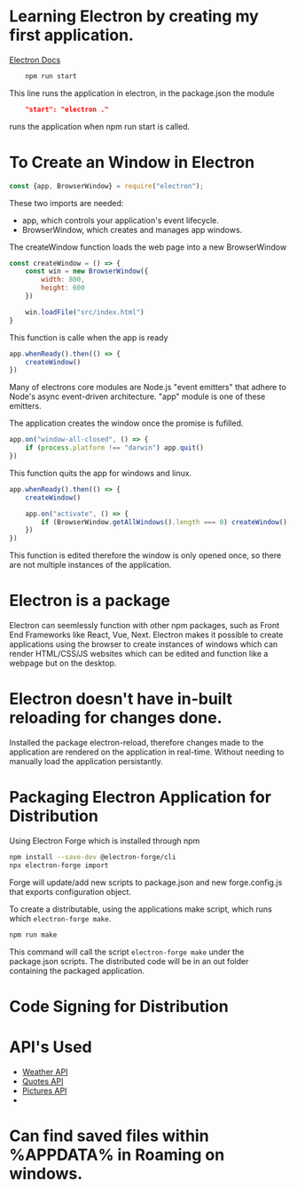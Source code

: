 # Learning Electron by creating my first application.
[Electron Docs](https://www.electronjs.org/docs/latest/)
```bash
    npm run start
```
This line runs the application in electron, in the package.json the module 
```json 
    "start": "electron ."
```
runs the application when npm run start is called.

# To Create an Window in Electron
```javascript
const {app, BrowserWindow} = require("electron");
```
These two imports are needed:
- app, which controls your application's event lifecycle.
- BrowserWindow, which creates and manages app windows.

The createWindow function loads the web page into a new BrowserWindow
```javascript
const createWindow = () => {
    const win = new BrowserWindow({
        width: 800,
        height: 600
    })

    win.loadFile("src/index.html")
}
```

This function is calle when the app is ready
```javascript
app.whenReady().then(() => {
    createWindow()
})
```
Many of electrons core modules are Node.js "event emitters" that adhere to Node's async event-driven architecture. "app" module is one of these emitters.

The application creates the window once the promise is fufilled.

```javascript
app.on("window-all-closed", () => {
    if (process.platform !== "darwin") app.quit()
})
```
This function quits the app for windows and linux.

```javascript
app.whenReady().then(() => {
    createWindow()

    app.on("activate", () => {
        if (BrowserWindow.getAllWindows().length === 0) createWindow();
    })
})
```
This function is edited therefore the window is only opened once, so there are not multiple instances of the application.

# Electron is a package
Electron can seemlessly function with other npm packages, such as Front End Frameworks like React, Vue, Next. Electron makes it possible to create applications using the browser to create instances of windows which can render HTML/CSS/JS websites which can be edited and function like a webpage but on the desktop.

# Electron doesn't have in-built reloading for changes done.
Installed the package electron-reload, therefore changes made to the application are rendered on the application in real-time. Without needing to manually load the application persistantly.

# Packaging Electron Application for Distribution
Using Electron Forge which is installed through npm
```bash
npm install --save-dev @electron-forge/cli
npx electron-forge import
```
Forge will update/add new scripts to package.json and new forge.config.js that exports configuration object.

To create a distributable, using the applications make script, which runs which ```electron-forge make```.
```bash
npm run make
```
This command will call the script ```electron-forge make``` under the package.json scripts. The distributed code will be in an out folder containing the packaged application.

# Code Signing for Distribution


# API's Used
- [Weather API](https://open-meteo.com/)
- [Quotes API](https://zenquotes.io/)
- [Pictures API](https://picsum.photos/)
- 

# Can find saved files within %APPDATA% in Roaming on windows.